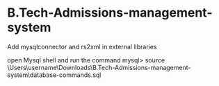 # B.Tech-Admissions-management-system

Add mysqlconnector and rs2xml in external libraries

open Mysql shell and run the command mysql> source \Users\username\Downloads\B.Tech-Admissions-management-system\database-commands.sql
